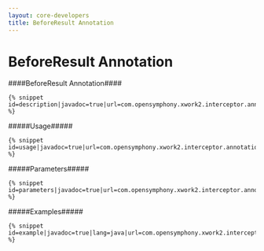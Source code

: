 ```yaml
---
layout: core-developers
title: BeforeResult Annotation
---
```


# BeforeResult Annotation

####BeforeResult Annotation####



~~~~~~~
{% snippet id=description|javadoc=true|url=com.opensymphony.xwork2.interceptor.annotations.BeforeResult %}
~~~~~~~

#####Usage#####



~~~~~~~
{% snippet id=usage|javadoc=true|url=com.opensymphony.xwork2.interceptor.annotations.BeforeResult %}
~~~~~~~

#####Parameters#####



~~~~~~~
{% snippet id=parameters|javadoc=true|url=com.opensymphony.xwork2.interceptor.annotations.BeforeResult %}
~~~~~~~

#####Examples#####



~~~~~~~
{% snippet id=example|javadoc=true|lang=java|url=com.opensymphony.xwork2.interceptor.annotations.BeforeResult %}
~~~~~~~
